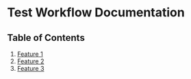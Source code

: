 # Test Workflow Documentation
## Table of Contents
1. [Feature 1](#feature-1)
2. [Feature 2](#feature-2)
3. [Feature 3](#feature-3)
